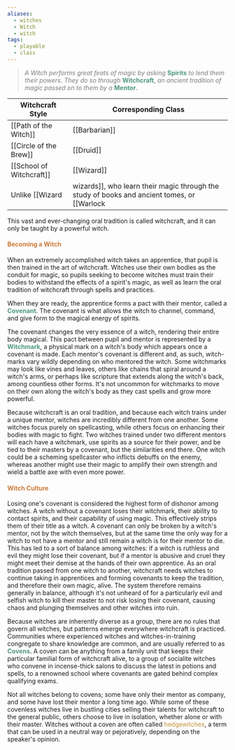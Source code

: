 ```yaml
---
aliases:
  - witches
  - Witch
  - witch
tags:
  - playable
  - class
---
```

> <span style="font-style:italic; color:rgb(125, 125, 125)">A Witch performs great feats of magic by asking</span> <span style="font-weight:bold; color:rgb(79, 151, 125)">Spirits</span> <span style="color:rgb(125, 125, 125)">*to lend them their powers. They do so through*</span> <span style="color:rgb(79, 151, 125)">**Witchcraft**</span>, <span style="color:rgb(125, 125, 125)">*an ancient tradition of magic passed on to them by a*</span> <span style="font-weight:bold; color:rgb(79, 151, 125)">Mentor</span>.


| Witchcraft Style         | Corresponding Class |
| ------------------------ | ------------------- |
| [[Path of the Witch]]    | [[Barbarian]]       |
| [[Circle of the Brew]]   | [[Druid]]           |
| [[School of Witchcraft]] | [[Wizard]]          |
Unlike [[Wizard|wizards]], who learn their magic through the study of books and ancient tomes, or [[Warlock|warlocks]] and [[Cleric|clerics]], who get their powers by the will of a higher and powerful entity, witches summon spirits from the [[Ethereal Plane]] to use their power.

This vast and ever-changing oral tradition is called witchcraft, and it can only be taught by a powerful witch.
#### <span style="color:rgb(203, 123, 55)">Becoming a Witch</span>
When an extremely accomplished witch takes an apprentice, that pupil is then trained in the art of witchcraft. Witches use their own bodies as the conduit for magic, so pupils seeking to become witches must train their bodies to withstand the effects of a spirit's magic, as well as learn the oral tradition of witchcraft through spells and practices.

When they are ready, the apprentice forms a pact with their mentor, called a **<span style="color:rgb(79, 151, 125)">Covenant</span>**. The covenant is what allows the witch to channel, command, and give form to the magical energy of spirits.

The covenant changes the very essence of a witch, rendering their entire body magical. This pact between pupil and mentor is represented by a **<span style="color:rgb(79, 151, 125)">Witchmark</span>**, a physical mark on a witch's body which appears once a covenant is made. Each mentor's covenant is different and, as such, witch-marks vary wildly depending on who mentored the witch. Some witchmarks may look like vines and leaves, others like chains that spiral around a witch's arms, or perhaps like scripture that extends along the witch's back, among countless other forms. It's not uncommon for witchmarks to move on their own along the witch's body as they cast spells and grow more powerful.

Because witchcraft is an oral tradition, and because each witch trains under a unique mentor, witches are incredibly different from one another. Some witches focus purely on spellcasting, while others focus on enhancing their bodies with magic to fight. Two witches trained under two different mentors will each have a witchmark, use spirits as a source for their power, and be tied to their masters by a covenant, but the similarities end there. One witch could be a scheming spellcaster who inflicts debuffs on the enemy, whereas another might use their magic to amplify their own strength and wield a battle axe with even more power.

#### <span style="color:rgb(203, 123, 55)">Witch Culture</span>

Losing one's covenant is considered the highest form of dishonor among witches. A witch without a covenant loses their witchmark, their ability to contact spirits, and their capability of using magic. This effectively strips them of their title as a witch. A covenant can only be broken by a witch's mentor, not by the witch themselves, but at the same time the only way for a witch to not have a mentor and still remain a witch is for their mentor to die. This has led to a sort of balance among witches: if a witch is ruthless and evil they might lose their covenant, but if a mentor is abusive and cruel they might meet their demise at the hands of their own apprentice. As an oral tradition passed from one witch to another, witchcraft needs witches to continue taking in apprentices and forming covenants to keep the tradition, and therefore their own magic, alive. The system therefore remains generally in balance, although it's not unheard of for a particularly evil and selfish witch to kill their master to not risk losing their covenant, causing chaos and plunging themselves and other witches into ruin.

Because witches are inherently diverse as a group, there are no rules that govern all witches, but patterns emerge everywhere witchcraft is practiced. Communities where experienced witches and witches-in-training congregate to share knowledge are common, and are usually referred to as <span style="color:rgb(79, 151, 125)">**Covens**</span>. A coven can be anything from a family unit that keeps their particular familial form of witchcraft alive, to a group of socialite witches who convene in incense-thick salons to discuss the latest in potions and spells, to a renowned school where covenants are gated behind complex qualifying exams.

Not all witches belong to covens; some have only their mentor as company, and some have lost their mentor a long time ago. While some of these covenless witches live in bustling cities selling their talents for witchcraft to the general public, others choose to live in isolation, whether alone or with their master. Witches without a coven are often called <span style="color:rgb(193, 145, 56)">hedgewitches</span>, a term that can be used in a neutral way or pejoratively, depending on the speaker's opinion.
